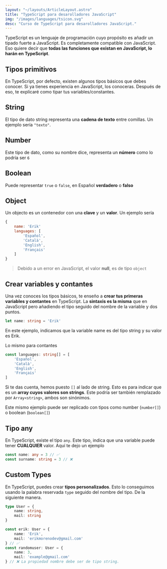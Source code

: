 ```yaml
---
layout: "~/layouts/ArticleLayout.astro"
title: "TypeScript para desarolladores JavaScript"
img: "/images/languages/tsicon.svg"
desc: "Curso de TypeScript para desarolladores JavaScript."
---
```


TypeScript es un lenguaje de programación cuyo propósito es añadir un tipado fuerte a JavaScript. Es completamente compatible con JavaScript. Eso quiere decir que **todas las funciones que existan en JavaScript, lo harán en TypeScript**.

## Tipos primitivos

En TypeScript, por defecto, existen algunos tipos básicos que debes conocer. Si ya tienes experiencia en JavaScript, los conoceras. Después de eso, te explicaré como tipar tus variables/constantes.

## String

El tipo de dato string representa una **cadena de texto** entre comillas. Un ejemplo sería `"texto"`. 

## Number

Este tipo de dato, como su nombre dice, representa un **número** como lo podría ser `6`

## Boolean

Puede representar `true` o `false`, en Español **verdadero** o **falso**

## Object

Un objecto es un contenedor con una **clave** y un **valor**. Un ejemplo sería 
```js
{
    name: 'Erik'
    languages: [
        'Español',
        'Català',
        'English',
        'Français'
    ]
}
```

> Debido a un error en JavaScript, el valor **null**, es de tipo `object`

## Crear variables y contantes

Una vez conoces los tipos básicos, te enseño a **crear tus primeras variables y contantes** en TypeScript. La **sintaxis es la misma** que en JavaScript pero añadiendo el tipo seguido del nombre de la variable y dos puntos.

```ts
let name: string = 'Erik'
```

En este ejemplo, indicamos que la variable name es del tipo string y su valor es Erik.

Lo mismo para contantes

```ts
const languages: string[] = [
    'Español',
    'Català',
    'English',
    'Français'
]
```

Si te das cuenta, hemos puesto `[]` al lado de string. Esto es para indicar que es un **array cuyos valores son strings**. Este podría ser también remplazado por `Array<string>`, ambos son sinónimos.

Este mismo ejemplo puede ser replicado con tipos como number (`number[]`) o boolean (`boolean[]`)

## Tipo any

En TypeScript, existe el tipo `any`. Este tipo, indica que una variable puede tener **CUALQUIER** valor. Aquí te dejo un ejemplo

```ts
const name: any = 3 // ✅
const surname: string = 3 // ❌
```

## Custom Types

En TypeScript, puedes crear **tipos personalizados**. Esto lo conseguimos usando la palabra reservada `type` seguido del nombre del tipo. De la siguiente manera.

```ts
type User = {
    name: string,
    mail: string
}

const erik: User = {
    name: 'Erik',
    mail: 'erikmorenodev@gmail.com'
} // ✅ 
const randomuser: User = {
    name: 3,
    mail: 'example@gmail.com'
} // ❌ La propiedad nombre debe ser de tipo string.
```
